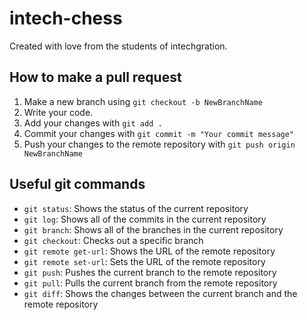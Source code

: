 # intech-chess

Created with love from the students of intechgration.

## How to make a pull request

1. Make a new branch using `git checkout -b NewBranchName`
2. Write your code.
3. Add your changes with `git add .`
4. Commit your changes with `git commit -m "Your commit message"`
5. Push your changes to the remote repository with `git push origin NewBranchName`

## Useful git commands

- `git status`: Shows the status of the current repository
- `git log`: Shows all of the commits in the current repository
- `git branch`: Shows all of the branches in the current repository
- `git checkout`: Checks out a specific branch
- `git remote get-url`: Shows the URL of the remote repository
- `git remote set-url`: Sets the URL of the remote repository
- `git push`: Pushes the current branch to the remote repository
- `git pull`: Pulls the current branch from the remote repository
- `git diff`: Shows the changes between the current branch and the remote repository
